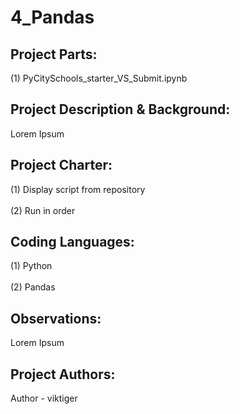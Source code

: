 # 4_Pandas

## **Project Parts:**
(1) PyCitySchools_starter_VS_Submit.ipynb

## **Project Description & Background:**
Lorem Ipsum

## **Project Charter:**
(1) Display script from repository\
\
(2) Run in order

## **Coding Languages:**
(1) Python\
\
(2) Pandas

## **Observations:**
Lorem Ipsum

## **Project Authors:**
Author - viktiger

